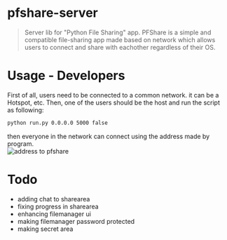 # pfshare-server
> Server lib for "Python File Sharing" app.
PFShare is a simple and compatible file-sharing app made based on network which allows users to connect and share with eachother regardless of their OS.

# Usage - Developers
First of all, users need to be connected to a common network. it can be a Hotspot, etc.
Then, one of the users should be the host and run the script as following:
```bash
python run.py 0.0.0.0 5000 false
```
then everyone in the network can connect using the address made by program.<br>
![address to pfshare](https://s2.uupload.ir/files/screenshot_from_2023-03-20_18-40-48_1pc4.png)

# Todo
- adding chat to sharearea
- fixing progress in sharearea
- enhancing filemanager ui
- making filemanager password protected
- making secret area
